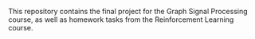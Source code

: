 This repository contains the final project for the Graph Signal Processing course, as well as homework tasks from the Reinforcement Learning course.
